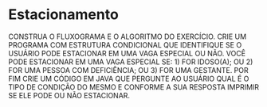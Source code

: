 # Estacionamento
CONSTRUA O FLUXOGRAMA E O ALGORITMO DO EXERCÍCIO. CRIE UM PROGRAMA COM ESTRUTURA CONDICIONAL QUE IDENTIFIQUE SE O USUÁRIO PODE ESTACIONAR EM UMA VAGA ESPECIAL OU NÃO.   VOCÊ PODE ESTACIONAR EM UMA VAGA ESPECIAL SE:  1) FOR IDOSO(A);  OU  2) FOR UMA PESSOA COM DEFICIÊNCIA;  OU  3) FOR UMA GESTANTE.  POR FIM CRIE UM CÓDIGO EM JAVA QUE PERGUNTE AO USUÁRIO QUAL É O TIPO DE CONDIÇÃO DO MESMO E CONFORME A SUA RESPOSTA IMPRIMIR SE ELE PODE OU NÃO ESTACIONAR.
